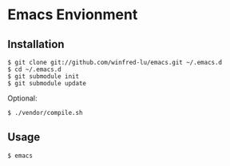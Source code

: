 Emacs Envionment
=============

Installation
-----------

	$ git clone git://github.com/winfred-lu/emacs.git ~/.emacs.d
	$ cd ~/.emacs.d
	$ git submodule init
	$ git submodule update

Optional:

	$ ./vendor/compile.sh

Usage
-----------

	$ emacs
